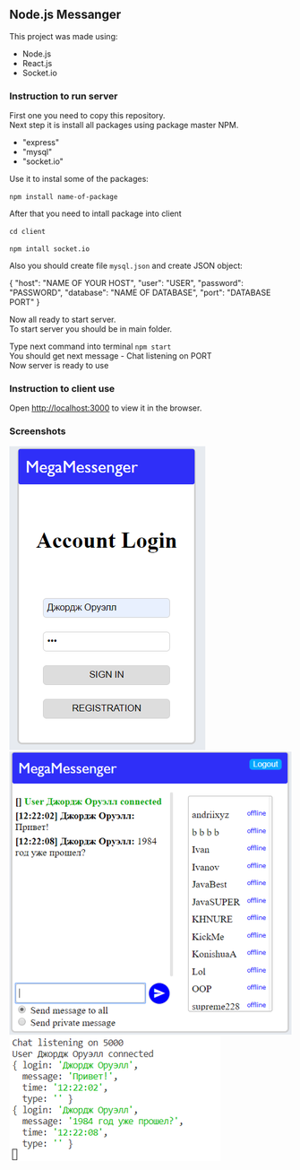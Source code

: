 ## Node.js Messanger

This project was made using:

- Node.js
- React.js
- Socket.io

### Instruction to run server

First one you need to copy this repository.<br>
Next step it is install all packages using package master NPM.<br>

- "express"
- "mysql"
- "socket.io"

Use it to instal some of the packages:

`npm install name-of-package`

After that you need to intall package into client<br>

`cd client`

`npm intall socket.io`

Also you should create file `mysql.json` and create JSON object:

{
"host": "NAME OF YOUR HOST",
"user": "USER",
"password": "PASSWORD",
"database": "NAME OF DATABASE",
"port": "DATABASE PORT"
}

Now all ready to start server.<br>
To start server you should be in main folder.<br>

Type next command into terminal `npm start`<br>
You should get next message - Chat listening on PORT <br>
Now server is ready to use<br>

### Instruction to client use

Open [http://localhost:3000](http://localhost:3000) to view it in the browser.

### Screenshots

![login](screenshots/1.png?raw=true "Login")
![work](screenshots/2.png?raw=true "Work")
![server](screenshots/3.png?raw=true "Server")
